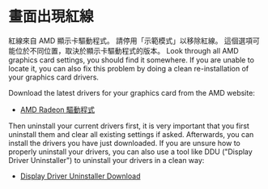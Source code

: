 # 畫面出現紅線

紅線來自 AMD 顯示卡驅動程式。 請停用「示範模式」以移除紅線。 這個選項可能位於不同位置，取決於顯示卡驅動程式的版本。 Look through all AMD graphics card settings, you should find it somewhere. If you are unable to locate it, you can also fix this problem by doing a clean re-installation of your graphics card drivers.

Download the latest drivers for your graphics card from the AMD website:

* [AMD Radeon 驅動程式](https://www.amd.com/support)

Then uninstall your current drivers first, it is very important that you first uninstall them and clear all existing settings if asked. Afterwards, you can install the drivers you have just downloaded. If you are unsure how to properly uninstall your drivers, you can also use a tool like DDU ("Display Driver Uninstaller") to uninstall your drivers in a clean way:

* [Display Driver Uninstaller Download](https://www.guru3d.com/files-details/display-driver-uninstaller-download.html)
